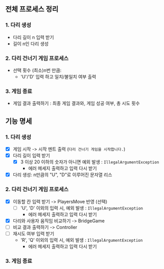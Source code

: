 ## 전체 프로세스 정리 

### 1. 다리 생성

- 다리 길이 n 입력 받기
- 길이 n인 다리 생성

### 2. 다리 건너기 게임 프로세스

- 선택 횟수 (최소)n번 만큼:
    - 'U'/'D' 입력 하고 일치/불일치 여부 출력 
    
### 3. 게임 종료

- 게임 결과 출력하기 : 최종 게임 결과와, 게임 성공 여부, 총 시도 횟수

## 기능 명세

### 1. 다리 생성

- [X] 게임 시작 -> 시작 멘트 출력 (`다리 건너기 게임을 시작합니다.`)
- [X] 다리 길이 입력 받기
    - [X] 3 이상 20 이하의 숫자가 아니면 예외 발생 : `IllegalArgumentException` 
        - 에러 메세지 출력하고 입력 다시 받기
- [X] 다리 생성: n만큼의 "U", "D"로 이루어진 문자열 리스

### 2. 다리 건너기 게임 프로세스

- [X] 이동할 칸 입력 받기 -> PlayersMove 반영 (선택)
    - [ ] 'U', 'D' 이외의 입력 시, 예외 발생 : `IllegalArgumentException` 
        - 에러 메세지 출력하고 입력 다시 받기
- [X] 다리와 사용자 움직임 비교하기 -> BridgeGame
- [ ] 비교 결과 출력하기 -> Controller
- [ ] 재시도 여부 입력 받기
    - 'R', 'Q' 이외의 입력 시, 예외 발생 : `IllegalArgumentException`
        - 에러 메세지 출력하고 입력 다시 받기
        
### 3. 게임 종료